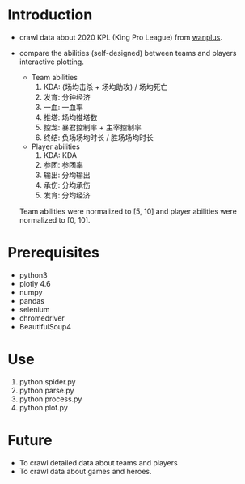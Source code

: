 # Introduction

* crawl data about 2020 KPL (King Pro League) from [wanplus](https://www.wanplus.com/).

* compare the abilities (self-designed) between teams and players interactive plotting.

  + Team abilities
    1. KDA: (场均击杀 + 场均助攻) / 场均死亡
    2. 发育: 分钟经济
    3. 一血: 一血率
    4. 推塔: 场均推塔数
    5. 控龙: 暴君控制率 + 主宰控制率
    6. 终结: 负场场均时长 / 胜场场均时长
  + Player abilities
    1. KDA: KDA
    2. 参团: 参团率
    3. 输出: 分均输出
    4. 承伤: 分均承伤
    5. 发育: 分均经济

  Team abilities were normalized to [5, 10] and player abilities were normalized to [0, 10].

# Prerequisites

* python3
* plotly 4.6
* numpy
* pandas
* selenium
* chromedriver
* BeautifulSoup4

# Use

1. python spider.py
2. python parse.py
3. python process.py
4. python plot.py

# Future

* To crawl detailed data about teams and players
* To crawl data about games and heroes.